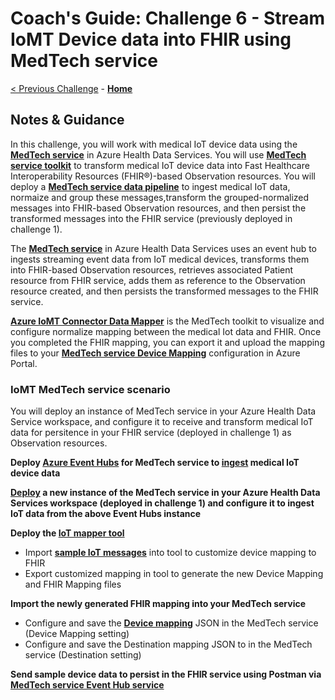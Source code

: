 # Coach's Guide: Challenge 6 - Stream IoMT Device data into FHIR using MedTech service

[< Previous Challenge](./Solution05.md) - **[Home](../readme.md)**

## Notes & Guidance

In this challenge, you will work with medical IoT device data using the **[MedTech service](https://docs.microsoft.com/en-us/azure/healthcare-apis/iot/get-started-with-iot)** in Azure Health Data Services.  You will use **[MedTech service toolkit](https://github.com/microsoft/iomt-fhir/tree/main/tools/data-mapper)** to transform medical IoT device data into Fast Healthcare Interoperability Resources (FHIR®)-based Observation resources.  You will deploy a **[MedTech service data pipeline](microsoft.com/en-us/azure/healthcare-apis/iot/iot-data-flow)** to ingest medical IoT data, normaize and group these messages,transform the grouped-normalized messages into FHIR-based Observation resources, and then persist the transformed messages into the FHIR service (previously deployed in challenge 1).

The **[MedTech service](https://docs.microsoft.com/en-us/azure/healthcare-apis/iot/get-started-with-iot)** in Azure Health Data Services uses an event hub to ingests streaming event data from IoT medical devices, transforms them into FHIR-based Observation resources, retrieves associated Patient resource from FHIR service, adds them as reference to the Observation resource created, and then persists the transformed messages to the FHIR service.

**[Azure IoMT Connector Data Mapper](https://github.com/microsoft/iomt-fhir/tree/main/tools/data-mapper)** is the MedTech toolkit to visualize and configure normalize mapping between the medical Iot data and FHIR.  Once you completed the FHIR mapping, you can export it and upload the mapping files to your **[MedTech service Device Mapping](https://docs.microsoft.com/en-us/azure/healthcare-apis/iot/how-to-use-device-mappings)** configuration in Azure Portal.

### IoMT MedTech service scenario
You will deploy an instance of MedTech service in your Azure Health Data Service workspace, and configure it to receive and transform medical IoT data for persitence in your FHIR service (deployed in challenge 1) as Observation resources.

**Deploy **[Azure Event Hubs](https://docs.microsoft.com/en-us/azure/event-hubs/)** for MedTech service to **[ingest](https://docs.microsoft.com/en-us/azure/healthcare-apis/iot/iot-data-flow#ingest)** medical IoT device data**

****[Deploy](https://docs.microsoft.com/en-us/azure/healthcare-apis/iot/deploy-iot-connector-in-azure)** a new instance of the MedTech service in your Azure Health Data Services workspace (deployed in challenge 1) and configure it to ingest IoT data from the above Event Hubs instance**

**Deploy the **[IoT mapper tool](https://github.com/microsoft/iomt-fhir/tree/main/tools/data-mapper)****
  - Import **[sample IoT messages](https://github.com/microsoft/azure-health-data-services-workshop/tree/main/Challenge-09%20-%20MedTech%20service/SampleData/Answers)** into tool to customize device mapping to FHIR
  - Export customized mapping in tool to generate the new Device Mapping and FHIR Mapping files

**Import the newly generated FHIR mapping into your MedTech service**
  - Configure and save the **[Device mapping](https://docs.microsoft.com/en-us/azure/healthcare-apis/iot/deploy-iot-connector-in-azure#configure-device-mapping-properties)** JSON in the MedTech service (Device Mapping setting)
  - Configure and save the Destination mapping JSON to in the MedTech service (Destination setting)

**Send sample device data to persist in the FHIR service using Postman via **[MedTech service Event Hub service](https://docs.microsoft.com/en-us/rest/api/eventhub/get-azure-active-directory-token)****
